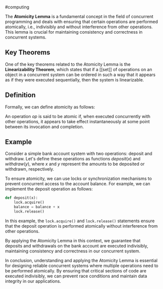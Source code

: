 #computing 

The **Atomicity Lemma** is a fundamental concept in the field of concurrent programming and deals with ensuring that certain operations are performed atomically, i.e., indivisibly and without interference from other operations. This lemma is crucial for maintaining consistency and correctness in concurrent systems.

## Key Theorems

One of the key theorems related to the Atomicity Lemma is the **Linearizability Theorem**, which states that if a [[set]] of operations on an object in a concurrent system can be ordered in such a way that it appears as if they were executed sequentially, then the system is linearizable.

## Definition

Formally, we can define atomicity as follows:

An operation $op$ is said to be atomic if, when executed concurrently with other operations, it appears to take effect instantaneously at some point between its invocation and completion.

## Example

Consider a simple bank account system with two operations: deposit and withdraw. Let's define these operations as functions $deposit(x)$ and $withdraw(y)$, where $x$ and $y$ represent the amounts to be deposited or withdrawn, respectively.

To ensure atomicity, we can use locks or synchronization mechanisms to prevent concurrent access to the account balance. For example, we can implement the deposit operation as follows:

```python
def deposit(x):
    lock.acquire()
    balance = balance + x
    lock.release()
```

In this example, the `lock.acquire()` and `lock.release()` statements ensure that the deposit operation is performed atomically without interference from other operations.

By applying the Atomicity Lemma in this context, we guarantee that deposits and withdrawals on the bank account are executed indivisibly, maintaining consistency and correctness in our concurrent system.

In conclusion, understanding and applying the Atomicity Lemma is essential for designing reliable concurrent systems where multiple operations need to be performed atomically. By ensuring that critical sections of code are executed indivisibly, we can prevent race conditions and maintain data integrity in our applications.